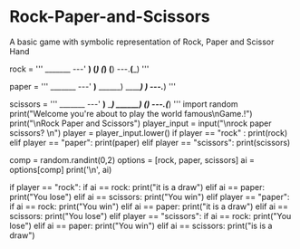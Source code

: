 # Rock-Paper-and-Scissors
A basic game with symbolic representation of Rock, Paper and Scissor Hand

rock = '''
    _______
---'   ____)
      (_____)
      (_____)
      (____)
---.__(___)
'''

paper = '''
    _______
---'   ____)____
          ______)
          _______)
         _______)
---.__________)
'''

scissors = '''
    _______
---'   ____)____
          ______)
       __________)
      (____)
---.__(___)
'''
import random
print("Welcome you're about to play the world famous\nGame.!")
print("\nRock Paper and Scissors")
player_input = input("\nrock paper scissors? \n")
player = player_input.lower()
if player == "rock" :
   print(rock)
elif player == "paper":
   print(paper)
elif player == "scissors":
   print(scissors)

comp = random.randint(0,2)
options = [rock, paper, scissors]
ai = options[comp]
print('\n', ai)

if player == "rock":
  if ai == rock:
    print("it is a draw")
  elif ai == paper:
    print("You lose")
  elif ai == scissors:
    print("You win")
elif player == "paper":
  if ai == rock:
    print("You win")
  elif ai == paper:
    print("it is a draw")
  elif ai == scissors:
    print("You lose")
elif player == "scissors":
  if ai == rock:
    print("You lose")
  elif ai == paper:
    print("You win")
  elif ai == scissors:
    print("is is a draw")
